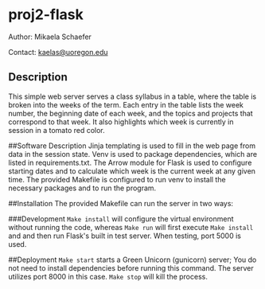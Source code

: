 # proj2-flask
Author: Mikaela Schaefer

Contact: kaelas@uoregon.edu

## Description
This simple web server serves a class syllabus in a table, where the table is broken into
the weeks of the term. Each entry in the table lists the week number, the beginning date of
each week, and the topics and projects that correspond to that week. It also highlights which
week is currently in session in a tomato red color.

##Software Description
Jinja templating is used to fill in the web page from data in the session state. Venv is used to package 
dependencies, which are listed in requirements.txt. The Arrow module for Flask is used to configure starting dates and
to calculate which week is the current week at any given time. The provided Makefile is configured to run venv to install
the necessary packages and to run the program.

##Installation
The provided Makefile can run the server in two ways:

###Development
`Make install` will configure the virtual environment without running the code, whereas `Make run` will first execute `Make install` and
and then run Flask's built in test server. When testing, port 5000 is used.

##Deployment
`Make start` starts a Green Unicorn (gunicorn) server; You do not need to install dependencies before running this command. The server
utilizes port 8000 in this case. `Make stop` will kill the process.
